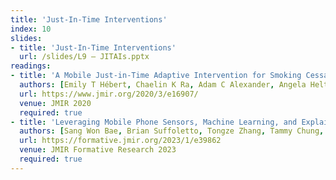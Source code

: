 ```yaml
---
title: 'Just-In-Time Interventions'
index: 10
slides:
- title: 'Just-In-Time Interventions'
  url: /slides/L9 – JITAIs.pptx
readings:
- title: 'A Mobile Just-in-Time Adaptive Intervention for Smoking Cessation: Pilot Randomized Controlled Trial'
  authors: [Emily T Hébert, Chaelin K Ra, Adam C Alexander, Angela Helt, Rachel Moisiuc, Darla E Kendzor, Damon J Vidrine, Rachel K Funk-Lawler, Michael S Businelle]
  url: https://www.jmir.org/2020/3/e16907/
  venue: JMIR 2020
  required: true
- title: 'Leveraging Mobile Phone Sensors, Machine Learning, and Explainable Artificial Intelligence to Predict Imminent Same-Day Binge-drinking Events to Support Just-in-time Adaptive Interventions: Algorithm Development and Validation Study'
  authors: [Sang Won Bae, Brian Suffoletto, Tongze Zhang, Tammy Chung, Melik Ozolcer, Mohammad Rahul Islam, Anind K Dey]
  url: https://formative.jmir.org/2023/1/e39862
  venue: JMIR Formative Research 2023
  required: true
---
```


